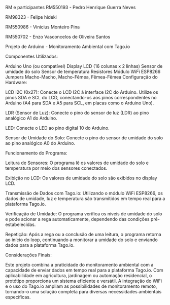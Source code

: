 RM e participantes
RM550193 - Pedro Henrique Guerra Neves

RM98323 - Felipe hideki

RM550986 - Vinicius Monteiro Pina

RM550702 - Enzo Vasconcelos de Oliveira Santos


Projeto de Arduino - Monitoramento Ambiental com Tago.io

Componentes Utilizados:

Arduino Uno (ou compatível)
Display LCD (16 colunas x 2 linhas)
Sensor de umidade do solo
Sensor de temperatura
Resistores
Módulo WiFi ESP8266
Jumpers Macho-Macho, Macho-Fêmea, Fêmea-Fêmea
Configuração do Hardware:

LCD I2C (0x27):
Conecte o LCD I2C à interface I2C do Arduino. Utilize os pinos SDA e SCL do LCD, conectando-os aos pinos correspondentes no Arduino (A4 para SDA e A5 para SCL, em placas como o Arduino Uno).

LDR (Sensor de Luz):
Conecte o pino do sensor de luz (LDR) ao pino analógico A1 do Arduino.

LED:
Conecte o LED ao pino digital 10 do Arduino.

Sensor de Umidade do Solo:
Conecte o pino do sensor de umidade do solo ao pino analógico A0 do Arduino.

Funcionamento do Programa:

Leitura de Sensores:
O programa lê os valores de umidade do solo e temperatura por meio dos sensores conectados.

Exibição no LCD:
Os valores de umidade do solo são exibidos no display LCD.

Transmissão de Dados com Tago.io:
Utilizando o módulo WiFi ESP8266, os dados de umidade, luz e temperatura são transmitidos em tempo real para a plataforma Tago.io.

Verificação de Umidade:
O programa verifica os níveis de umidade do solo e pode acionar a rega automaticamente, dependendo das condições pré-estabelecidas.

Repetição:
Após a rega ou a conclusão de uma leitura, o programa retorna ao início do loop, continuando a monitorar a umidade do solo e enviando dados para a plataforma Tago.io.

Considerações Finais:

Este projeto combina a praticidade do monitoramento ambiental com a capacidade de enviar dados em tempo real para a plataforma Tago.io. 
Com aplicabilidade em agricultura, jardinagem ou automação residencial, o protótipo proporciona um sistema eficiente e versátil. A integração do WiFi e o uso do Tago.io ampliam as possibilidades de monitoramento remoto, tornando-o uma solução completa para diversas necessidades ambientais específicas.
